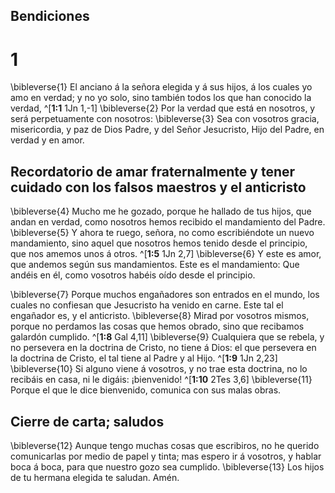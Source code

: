 ## Bendiciones
# 1 
\bibleverse{1} El anciano á la señora elegida y á sus hijos, á los cuales yo amo en verdad; y no yo solo, sino también todos los que han conocido la verdad, ^[**1:1** 1Jn 1,-1] \bibleverse{2} Por la verdad que está en nosotros, y será perpetuamente con nosotros: \bibleverse{3} Sea con vosotros gracia, misericordia, y paz de Dios Padre, y del Señor Jesucristo, Hijo del Padre, en verdad y en amor. 


## Recordatorio de amar fraternalmente y tener cuidado con los falsos maestros y el anticristo
\bibleverse{4} Mucho me he gozado, porque he hallado de tus hijos, que andan en verdad, como nosotros hemos recibido el mandamiento del Padre. \bibleverse{5} Y ahora te ruego, señora, no como escribiéndote un nuevo mandamiento, sino aquel que nosotros hemos tenido desde el principio, que nos amemos unos á otros. ^[**1:5** 1Jn 2,7] \bibleverse{6} Y este es amor, que andemos según sus mandamientos. Este es el mandamiento: Que andéis en él, como vosotros habéis oído desde el principio. 


\bibleverse{7} Porque muchos engañadores son entrados en el mundo, los cuales no confiesan que Jesucristo ha venido en carne. Este tal el engañador es, y el anticristo. \bibleverse{8} Mirad por vosotros mismos, porque no perdamos las cosas que hemos obrado, sino que recibamos galardón cumplido. ^[**1:8** Gal 4,11] \bibleverse{9} Cualquiera que se rebela, y no persevera en la doctrina de Cristo, no tiene á Dios: el que persevera en la doctrina de Cristo, el tal tiene al Padre y al Hijo. ^[**1:9** 1Jn 2,23] \bibleverse{10} Si alguno viene á vosotros, y no trae esta doctrina, no lo recibáis en casa, ni le digáis: ¡bienvenido! ^[**1:10** 2Tes 3,6] \bibleverse{11} Porque el que le dice bienvenido, comunica con sus malas obras. 
  

## Cierre de carta; saludos
\bibleverse{12} Aunque tengo muchas cosas que escribiros, no he querido comunicarlas por medio de papel y tinta; mas espero ir á vosotros, y hablar boca á boca, para que nuestro gozo sea cumplido. \bibleverse{13} Los hijos de tu hermana elegida te saludan. Amén. 
